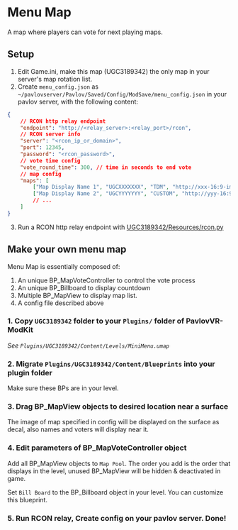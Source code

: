 # Menu Map

A map where players can vote for next playing maps.

## Setup

1. Edit Game.ini, make this map (UGC3189342) the only map in your server's map rotation list.
2. Create `menu_config.json` as `~/pavlovserver/Pavlov/Saved/Config/ModSave/menu_config.json` in your pavlov server, with the following content:

```json
{
    // RCON http relay endpoint
    "endpoint": "http://<relay_server>:<relay_port>/rcon",
    // RCON server info
    "server": "<rcon_ip_or_domain>",
    "port": 12345,
    "password": "<rcon_password>",
    // vote time config
    "vote_round_time": 300, // time in seconds to end vote
    // map config
    "maps": [
        ["Map Display Name 1", "UGCXXXXXXX", "TDM", "http://xxx-16:9-image-to-display.png"],
        ["Map Display Name 2", "UGCYYYYYYY", "CUSTOM", "http://yyy-16:9-image-to-display.png"],
        // ...
    ]
}
```

3. Run a RCON http relay endpoint with [UGC3189342/Resources/rcon.py](UGC3189342/Resources/rcon.py)


## Make your own menu map


Menu Map is essentially composed of:

1. An unique BP_MapVoteController to control the vote process
2. An unique BP_Billboard to display countdown
3. Multiple BP_MapView to display map list.
4. A config file described above

### 1. Copy `UGC3189342` folder to your `Plugins/` folder of PavlovVR-ModKit

*See `Plugins/UGC3189342/Content/Levels/MiniMenu.umap`*

### 2. Migrate `Plugins/UGC3189342/Content/Blueprints` into your plugin folder

Make sure these BPs are in your level.

### 3. Drag BP_MapView objects to desired location near a surface

The image of map specified in config will be displayed on the surface as decal, also names and voters will display near it.

### 4. Edit parameters of BP_MapVoteController object

Add all BP_MapView objects to `Map Pool`. The order you add is the order that displays in the level, unused BP_MapView will be hidden & deactivated in game.

Set `Bill Board` to the BP_Billboard object in your level. You can customize this blueprint.

### 5. Run RCON relay, Create config on your pavlov server. Done!

